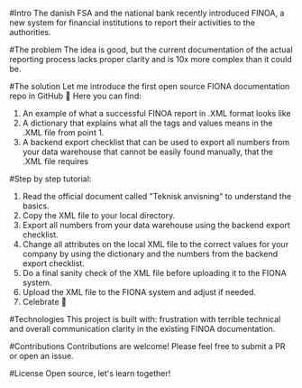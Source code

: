 #Intro 
The danish FSA and the national bank recently introduced FINOA, a new system for financial institutions to report their activities to the authorities.

#The problem
The idea is good, but the current documentation of the actual reporting process lacks proper clarity and is 10x more complex than it could be. 

#The solution
Let me introduce the first open source FIONA documentation repo in GitHub 🙌 Here you can find: 
1. An example of what a successful FINOA report in .XML format looks like
2. A dictionary that explains what all the tags and values means in the .XML file from point 1. 
3. A backend export checklist that can be used to export all numbers from your data warehouse that cannot be easily found manually, that the .XML file requires

#Step by step tutorial:
1. Read the official document called "Teknisk anvisning" to understand the basics.
2. Copy the XML file to your local directory.
3. Export all numbers from your data warehouse using the backend export checklist.
4. Change all attributes on the local XML file to the correct values for your company by using the dictionary and the numbers from the backend export checklist.
5. Do a final sanity check of the XML file before uploading it to the FIONA system.
6. Upload the XML file to the FIONA system and adjust if needed.
7. Celebrate 🎉

#Technologies
This project is built with: frustration with terrible technical and overall communication clarity in the existing FINOA documentation. 

#Contributions
Contributions are welcome! Please feel free to submit a PR or open an issue. 

#License
Open source, let's learn together!
